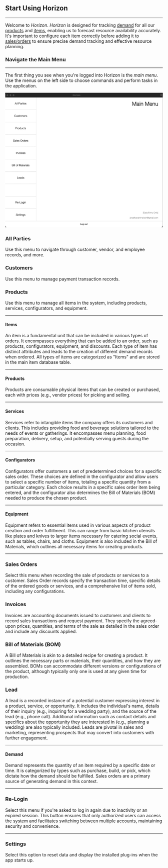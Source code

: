 ## Start Using Horizon
______
Welcome to _Horizon_. *Horizon* is designed for tracking [demand](#demand) for all our [products](#products) and [items](#items), enabling us to forecast resource availability accurately. It's important to configure each item correctly before adding it to [sales/orders](#sales/orders) to ensure precise demand tracking and effective resource planning.

### Navigate the Main Menu
___
The first thing you see when you're logged into Horizon is the _main menu_. Use the menus on the left side to choose commands and perform tasks in the application. 

![](https://github.com/Fx-Professional-Services/HorizonDocs/blob/main/assets/6_main_menu.png)
### **All Parties**
Use this menu to navigate through customer, vendor, and employee records, and more.

### **Customers**
Use this menu to manage payment transaction records.

### **Products**
Use this menu to manage all items in the system, including products, services, configurators, and equipment.

---
#### Items
An item is a fundamental unit that can be included in various types of orders. It encompasses everything that can be added to an order, such as products, configurators, equipment, and discounts. Each type of item has distinct attributes and leads to the creation of different demand records when ordered. All types of items are categorized as "Items" and are stored in the main item database table.

---
#### Products
Products are consumable physical items that can be created or purchased, each with prices (e.g., vendor prices) for picking and selling.

---

#### Services
Services refer to intangible items the company offers its customers and clients. This includes providing food and beverage solutions tailored to the needs of events or gatherings. It encompasses menu planning, food preparation, delivery, setup, and potentially serving guests during the occasion.

---

#### Configurators  
Configurators offer customers a set of predetermined choices for a specific sales order. These choices are defined in the configurator and allow users to select a specific number of items, totaling a specific quantity from a particular category. Each choice results in a specific sales order item being entered, and the configurator also determines the Bill of Materials (BOM) needed to produce the chosen product.

---

#### Equipment
Equipment refers to essential items used in various aspects of product creation and order fulfillment. This can range from basic kitchen utensils like plates and knives to larger items necessary for catering social events, such as tables, chairs, and cloths. Equipment is also included in the Bill of Materials, which outlines all necessary items for creating products.

---
### **Sales Orders**
Select this menu when recording the sale of products or services to a customer. Sales Order records specify the transaction time, specific details of the ordered goods or services, and a comprehensive list of items sold, including any configurations.

### **Invoices**  
Invoices are accounting documents issued to customers and clients to record sales transactions and request payment. They specify the agreed-upon prices, quantities, and terms of the sale as detailed in the sales order and include any discounts applied.

### **Bill of Materials (BOM)**  
A Bill of Materials is akin to a detailed recipe for creating a product. It outlines the necessary parts or materials, their quantities, and how they are assembled. BOMs can accommodate different versions or configurations of the product, although typically only one is used at any given time for production.

### **Lead**  
A lead is a recorded instance of a potential customer expressing interest in a product, service, or opportunity. It includes the individual's name, details of their inquiry (e.g., inquiring for a wedding party), and the source of the lead (e.g., phone call). Additional information such as contact details and specifics about the opportunity they are interested in (e.g., planning a wedding) are also typically included. Leads are pivotal in sales and marketing, representing prospects that may convert into customers with further engagement.

---

#### Demand
Demand represents the quantity of an item required by a specific date or time. It is categorized by types such as purchase, build, or pick, which dictate how the demand should be fulfilled. Sales orders are a primary source of generating demand in this context.

---
### **Re-Login**  
Select this menu if you're asked to log in again due to inactivity or an expired session. This button ensures that only authorized users can access the system and facilitates switching between multiple accounts, maintaining security and convenience.

---

### **Settings**  
Select this option to reset data and display the installed plug-ins when the app starts up.